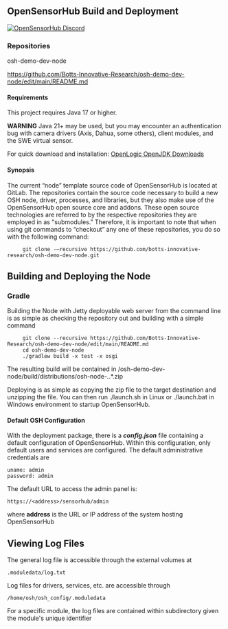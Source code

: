 ## OpenSensorHub Build and Deployment
[![OpenSensorHub Discord](https://user-images.githubusercontent.com/7288322/34429117-c74dbd12-ecb8-11e7-896d-46369cd0de5b.png)](https://discord.gg/6k3QYRSh9F)
 
### Repositories

osh-demo-dev-node

https://github.com/Botts-Innovative-Research/osh-demo-dev-node/edit/main/README.md

#### Requirements

This project requires Java 17 or higher.

**WARNING** Java 21+ may be used, but you may encounter an authentication bug with camera drivers (Axis, Dahua, some others), client modules, and the SWE virtual sensor.

For quick download and installation: [OpenLogic OpenJDK Downloads](https://www.openlogic.com/openjdk-downloads)
 
#### Synopsis
The current “node” template source code of OpenSensorHub is located at GitLab.  The repositories contain the source code necessary to build a new OSH node, driver, processes, and libraries, but they also make use of the OpenSensorHub open source core and addons.  These open source technologies are referred to by the respective repositories they are employed in as "submodules." Therefore, it is important to note that when using git commands to “checkout” any one of these repositories, you do so with the following command:
 
         git clone -–recursive https://github.com/botts-innovative-research/osh-demo-dev-node.git

## Building and Deploying the Node

### Gradle

Building the Node with Jetty deployable web server from the command line is as simple as checking the repository out and building with a simple command
 
         git clone --recursive https://github.com/Botts-Innovative-Research/osh-demo-dev-node/edit/main/README.md
         cd osh-demo-dev-node
         ./gradlew build -x test -x osgi
 
The resulting build will be contained in /osh-demo-dev-node/build/distributions/osh-node-*.*.*.zip
 
Deploying is as simple as copying the zip file to the target destination and unzipping the file.  You can then run ./launch.sh in Linux or ./launch.bat in Windows environment to startup OpenSensorHub.

#### Default OSH Configuration

With the deployment package, there is a ***config.json*** file containing a default configuration of
OpenSensorHub.  Within this configuration, only default users and services are configured.
The default administrative credentials are

    uname: admin
    password: admin

The default URL to access the admin panel is:

    https://<address>/sensorhub/admin

where **address** is the URL or IP address of the system hosting OpenSensorHub

## Viewing Log Files

The general log file is accessible through the external volumes at

    .moduledata/log.txt

Log files for drivers, services, etc. are accessible through 

    /home/osh/osh_config/.moduledata

For a specific module, the log files are contained within subdirectory given the module's unique identifier
